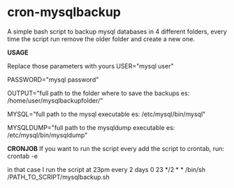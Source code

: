 # cron-mysqlbackup
A simple bash script to backup mysql databases in 4 different folders, every time the script run remove the older folder and create a new one.


<b>USAGE</b>

Replace those parameters with yours
USER="mysql user"

PASSWORD="mysql password"

OUTPUT="full path to the folder where to save the backups es: /home/user/mysqlbackupfolder/"

MYSQL="full path to the mysql executable es: /etc/mysql/bin/mysql"

MYSQLDUMP="full path to the mysqldump executable es: /etc/mysql/bin/mysqldump"

<b>CRONJOB</b>
If you want to run the script every add the script to crontab, 
run: crontab -e

in that case I run the script at 23pm every 2 days
0 23 */2 * * /bin/sh /PATH_TO_SCRIPT/mysqlbackup.sh

